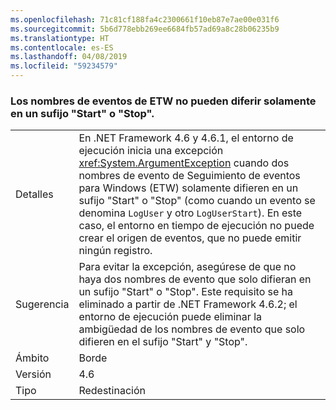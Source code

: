 ```yaml
---
ms.openlocfilehash: 71c81cf188fa4c2300661f10eb87e7ae00e031f6
ms.sourcegitcommit: 5b6d778ebb269ee6684fb57ad69a8c28b06235b9
ms.translationtype: HT
ms.contentlocale: es-ES
ms.lasthandoff: 04/08/2019
ms.locfileid: "59234579"
---
```

### <a name="etw-event-names-cannot-differ-only-by-a-start-or-stop-suffix"></a>Los nombres de eventos de ETW no pueden diferir solamente en un sufijo "Start" o "Stop".

|   |   |
|---|---|
|Detalles|En .NET Framework 4.6 y 4.6.1, el entorno de ejecución inicia una excepción <xref:System.ArgumentException> cuando dos nombres de evento de Seguimiento de eventos para Windows (ETW) solamente difieren en un sufijo &quot;Start&quot; o &quot;Stop&quot; (como cuando un evento se denomina <code>LogUser</code> y otro <code>LogUserStart</code>). En este caso, el entorno en tiempo de ejecución no puede crear el origen de eventos, que no puede emitir ningún registro.|
|Sugerencia|Para evitar la excepción, asegúrese de que no haya dos nombres de evento que solo difieran en un sufijo &quot;Start&quot; o &quot;Stop&quot;. Este requisito se ha eliminado a partir de .NET Framework 4.6.2; el entorno de ejecución puede eliminar la ambigüedad de los nombres de evento que solo difieren en el sufijo &quot;Start&quot; y &quot;Stop&quot;.|
|Ámbito|Borde|
|Versión|4.6|
|Tipo|Redestinación|
